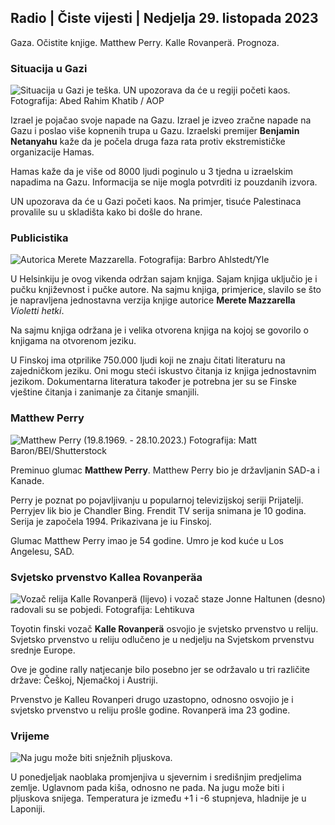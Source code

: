 ## Radio \| Čiste vijesti \| Nedjelja 29. listopada 2023

Gaza. Očistite knjige. Matthew Perry. Kalle Rovanperä. Prognoza.

### Situacija u Gazi

![Situacija u Gazi je teška. UN upozorava da će u regiji početi kaos. Fotografija: Abed Rahim Khatib / AOP](https://images.cdn.yle.fi/image/upload/c_crop,h_3780,w_6720,x_0,y_700/ar_1.7777777777777777,c_fill,g_faces,h_675,w_1200/dpr_1.0/q_auto:eco/f_auto/fl_lossy/v1698587757/39-1192921653e641fc4a70)

Izrael je pojačao svoje napade na Gazu. Izrael je izveo zračne napade na Gazu i poslao više kopnenih trupa u Gazu. Izraelski premijer **Benjamin Netanyahu** kaže da je počela druga faza rata protiv ekstremističke organizacije Hamas.

Hamas kaže da je više od 8000 ljudi poginulo u 3 tjedna u izraelskim napadima na Gazu. Informacija se nije mogla potvrditi iz pouzdanih izvora.

UN upozorava da će u Gazi početi kaos. Na primjer, tisuće Palestinaca provalile su u skladišta kako bi došle do hrane.

### Publicistika

![Autorica Merete Mazzarella. Fotografija: Barbro Ahlstedt/Yle](https://images.cdn.yle.fi/image/upload/c_crop,h_3159,w_5616,x_0,y_0/ar_1.7777777777777777,c_fill,g_faces,h_675,w_1200/dpr_1.0/q_auto:eco/f_auto/fl_lossy/v1620995152/39-806292609e6be113e02)

U Helsinkiju je ovog vikenda održan sajam knjiga. Sajam knjiga uključio je i pučku književnost i pučke autore. Na sajmu knjiga, primjerice, slavilo se što je napravljena jednostavna verzija knjige autorice **Merete Mazzarella** *Violetti hetki*.

Na sajmu knjiga održana je i velika otvorena knjiga na kojoj se govorilo o knjigama na otvorenom jeziku.

U Finskoj ima otprilike 750.000 ljudi koji ne znaju čitati literaturu na zajedničkom jeziku. Oni mogu steći iskustvo čitanja iz knjiga jednostavnim jezikom. Dokumentarna literatura također je potrebna jer su se Finske vještine čitanja i zanimanje za čitanje smanjili.

### Matthew Perry

![Matthew Perry (19.8.1969. - 28.10.2023.) Fotografija: Matt Baron/BEI/Shutterstock](https://images.cdn.yle.fi/image/upload/c_crop,h_2329,w_4141,x_0,y_54/ar_1.7777777777777777,c_fill,g_faces,h_675,w_1200/dpr_1.0/q_auto:eco/f_auto/fl_lossy/v1698579698/39-1192810653dd4bb051f5)

Preminuo glumac **Matthew Perry**. Matthew Perry bio je državljanin SAD-a i Kanade.

Perry je poznat po pojavljivanju u popularnoj televizijskoj seriji Prijatelji. Perryjev lik bio je Chandler Bing. Frendit TV serija snimana je 10 godina. Serija je započela 1994. Prikazivana je iu Finskoj.

Glumac Matthew Perry imao je 54 godine. Umro je kod kuće u Los Angelesu, SAD.

### Svjetsko prvenstvo Kallea Rovanperäa

![Vozač relija Kalle Rovanperä (lijevo) i vozač staze Jonne Haltunen (desno) radovali su se pobjedi. Fotografija: Lehtikuva](https://images.cdn.yle.fi/image/upload/c_crop,h_2406,w_4278,x_0,y_445/ar_1.777777777777777,c_fill,g_faces,h_675,w_1200/dpr_1.0/q_auto:eco/f_auto/fl_lossy/v1698587806/39-1192922653e645d852bc)

Toyotin finski vozač **Kalle Rovanperä** osvojio je svjetsko prvenstvo u reliju. Svjetsko prvenstvo u reliju odlučeno je u nedjelju na Svjetskom prvenstvu srednje Europe.

Ove je godine rally natjecanje bilo posebno jer se održavalo u tri različite države: Češkoj, Njemačkoj i Austriji.

Prvenstvo je Kalleu Rovanperi drugo uzastopno, odnosno osvojio je i svjetsko prvenstvo u reliju prošle godine. Rovanperä ima 23 godine.

### Vrijeme

![Na jugu može biti snježnih pljuskova.](https://images.cdn.yle.fi/image/upload/c_crop,h_1080,w_1919,x_0,y_0/ar_1.7777777777777777,c_fill,g_faces,h_675,w_1200/dpr_1.0/q_auto:eco/f_auto/fl_lossy/v1698594490/39-1192967653e7ea05e07b)

U ponedjeljak naoblaka promjenjiva u sjevernim i središnjim predjelima zemlje. Uglavnom pada kiša, odnosno ne pada. Na jugu može biti i pljuskova snijega. Temperatura je između +1 i -6 stupnjeva, hladnije je u Laponiji.